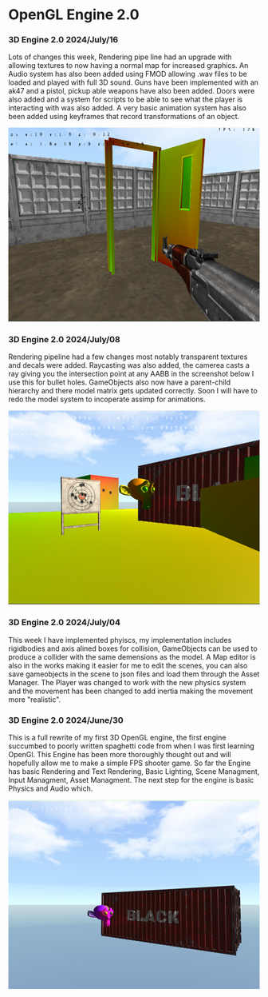 # OpenGL Engine 2.0

### 3D Engine 2.0 2024/July/16
Lots of changes this week, Rendering pipe line had an upgrade with allowing textures to now having a normal map for increased graphics. An Audio system has also been added using FMOD allowing .wav files to be loaded and played with full 3D sound. Guns have been implemented with an ak47 and a pistol, pickup able weapons have also been added. Doors were also added and a system 
for scripts to be able to see what the player is interacting with was also added. A very basic animation system has also been added using keyframes that record transformations of an object.

![screenshot](/github/screenshots/gunsnmore.png)

### 3D Engine 2.0 2024/July/08
Rendering pipeline had a few changes most notably transparent textures and decals were added. Raycasting was also added, the camerea casts a ray giving you the intersection point at any AABB in the screenshot below I use this for bullet holes. GameObjects also
now have a parent-child hierarchy and there model matrix gets updated correctly. Soon I will have to redo the model system to incoperate assimp for animations.

![screenshot](/github/screenshots/Decals.png)



### 3D Engine 2.0 2024/July/04
This week I have implemented phyiscs, my implementation includes rigidbodies and axis alined boxes for collision, GameObjects can be used to produce a collider with the same demensions as the model. A Map editor is also in the works making it easier for 
me to edit the scenes, you can also save gameobjects in the scene to json files and load them through the Asset Manager. The Player was changed to work with the new physics system and the movement has been changed to add inertia making the movement more "realistic".


### 3D Engine 2.0 2024/June/30
This is a full rewrite of my first 3D OpenGL engine, the first engine succumbed to poorly written spaghetti code from when I was first learning OpenGl. This Engine has been more thoroughly thought out and will hopefully
allow me to make a simple FPS shooter game. So far the Engine has basic Rendering and Text Rendering, Basic Lighting, Scene Managment, Input Managment, Asset Managment. The next step for the engine is basic Physics and Audio which. 

![screenshot](/github/screenshots/3Dengine.png)

